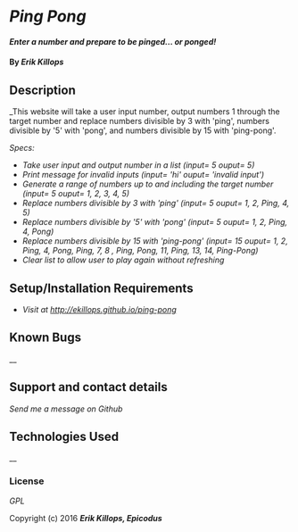 # _Ping Pong_

#### _Enter a number and prepare to be pinged... or ponged!_

#### By _**Erik Killops**_

## Description

_This website will take a user input number, output numbers 1 through the target number and replace numbers divisible by 3 with 'ping', numbers divisible by '5' with 'pong', and numbers divisible by 15 with 'ping-pong'.

_Specs:_

* _Take user input and output number in a list (input= 5 ouput= 5)_
* _Print message for invalid inputs (input= 'hi' ouput= 'invalid input')_
* _Generate a range of numbers up to and including the target number (input= 5 ouput= 1, 2, 3, 4, 5)_
* _Replace numbers divisible by 3 with 'ping' (input= 5 ouput= 1, 2, Ping, 4, 5)_
* _Replace numbers divisible by '5' with 'pong' (input= 5 ouput= 1, 2, Ping, 4, Pong)_
* _Replace numbers divisible by 15 with 'ping-pong' (input= 15 ouput= 1, 2, Ping, 4, Pong, Ping, 7, 8 , Ping, Pong, 11, Ping, 13, 14, Ping-Pong)_
* _Clear list to allow user to play again without refreshing_


## Setup/Installation Requirements

* _Visit at http://ekillops.github.io/ping-pong_

## Known Bugs

__

## Support and contact details

_Send me a message on Github_

## Technologies Used

__

### License

*GPL*

Copyright (c) 2016 **_Erik Killops, Epicodus_**
